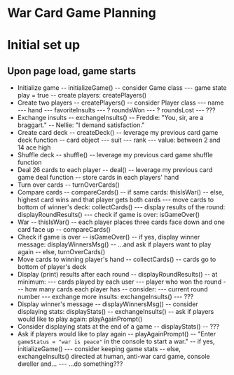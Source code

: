 # War Card Game Planning

# Initial set up

## Upon page load, game starts
- Initialize game
	-- initializeGame()
	-- consider Game class
		--- game state play = true
	-- create players: createPlayers()
- Create two players 
	-- createPlayers()
	-- consider Player class
		--- name
		--- hand
		--- favoriteInsults
		--- ? roundsWon
		--- ? roundsLost
		--- ???
- Exchange insults
	-- exchangeInsults()
	-- Freddie: "You, sir, are a braggart."
	-- Nellie: "I demand satisfaction."
- Create card deck
	-- createDeck()
	-- leverage my previous card game deck function
	-- card object
		--- suit
		--- rank
		--- value: between 2 and 14 ace high
- Shuffle deck
	-- shuffle() 
	-- leverage my previous card game shuffle function
- Deal 26 cards to each player
	-- deal()
	-- leverage my previous card game deal function
	-- store cards in each players' hand 
- Turn over cards
	-- turnOverCards()
- Compare cards
	-- compareCards()
	-- if same cards: thisIsWar()
	-- else, highest card wins and that player gets both cards
		--- move cards to bottom of winner's deck: collectCards()
		--- display results of the round: displayRoundResults()
		--- check if game is over: isGameOver()
- War
	-- thisIsWar() 
	-- each player places three cards face down and one card face up
	-- compareCards()
- Check if game is over
	-- isGameOver()
	-- if yes, display winner message: displayWinnersMsg()
	-- ...and ask if players want to play again
	-- else, turnOverCards()
- Move cards to winning player's hand
	-- collectCards()
	-- cards go to bottom of player's deck
- Display (print) results after each round
	-- displayRoundResults()
	-- at minimum:
		--- cards played by each user
		--- player who won the round
		--- how many cards each player has
	-- consider:
		--- current round number
		--- exchange more insults: exchangeInsults()
		--- ???
- Display winner's message
	-- displayWinnersMsg()
	-- consider displaying stats: displayStats()
	-- exchangeInsults()
	-- ask if players would like to play again: playAgainPrompt()
- Consider displaying stats at the end of a game
	-- displayStats()
		-- ???
- Ask if players would like to play again
	-- playAgainPrompt()
	-- "Enter `gameStatus = "war is peace"` in the console to start a war."
	-- if yes, initializeGame()
		--- consider keeping game stats
	-- else, exchangeInsults() directed at human, anti-war card game, console dweller and...
		--- ...do something???